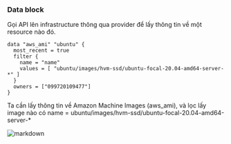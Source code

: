 ### Data block
Gọi API lên infrastructure thông qua provider để lấy thông tin về một resource nào đó.
```
data "aws_ami" "ubuntu" {
  most_recent = true
  filter {
    name = "name"
    values = [ "ubuntu/images/hvm-ssd/ubuntu-focal-20.04-amd64-server-*" ]
  }
  owners = ["099720109477"]
}
```
Ta cần lấy thông tin về Amazon Machine Images (aws_ami), và lọc lấy image nào có name = ubuntu/images/hvm-ssd/ubuntu-focal-20.04-amd64-server-*

![markdown](https://images.viblo.asia/7d26a3f3-73bc-4e45-aaac-6234ccb6da62.png)
